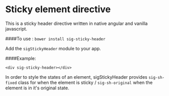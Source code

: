 # Sticky element directive

This is a sticky header directive written in native angular and vanilla javascript.

####To use :
`bower install sig-sticky-header`

Add the `sigStickyHeader` module to your app.

####Example:

`<div sig-sticky-header></div>`

In order to style the states of an element, sigStickyHeader provides `sig-sh-fixed` class for when the element is sticky / `sig-sh-original` when the element is in it's original state.
